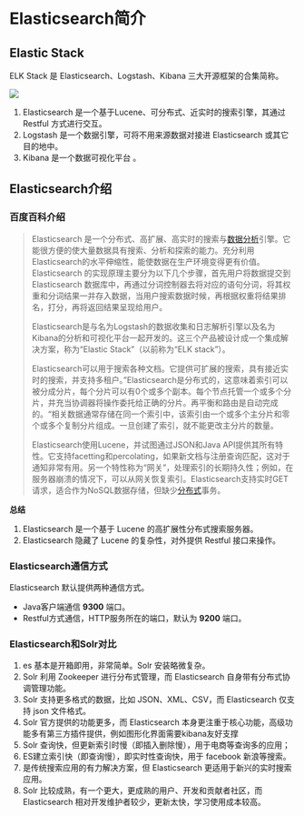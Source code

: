 # Elasticsearch简介

## Elastic Stack

ELK Stack 是 Elasticsearch、Logstash、Kibana 三大开源框架的合集简称。

![](https://cdn.jsdelivr.net/gh/AlbertYang0801/pic-bed@main/img/20210705174726.png)

1. Elasticsearch  是一个基于Lucene、可分布式、近实时的搜索引擎，其通过 Restful 方式进行交互。
2. Logstash 是一个数据引擎，可将不用来源数据对接进 Elasticsearch 或其它目的地中。
3. Kibana 是一个数据可视化平台 。

## Elasticsearch介绍

### 百度百科介绍

> Elasticsearch 是一个分布式、高扩展、高实时的搜索与[数据分析](https://baike.baidu.com/item/数据分析/6577123)引擎。它能很方便的使大量数据具有搜索、分析和探索的能力。充分利用Elasticsearch的水平伸缩性，能使数据在生产环境变得更有价值。Elasticsearch 的实现原理主要分为以下几个步骤，首先用户将数据提交到Elasticsearch 数据库中，再通过分词控制器去将对应的语句分词，将其权重和分词结果一并存入数据，当用户搜索数据时候，再根据权重将结果排名，打分，再将返回结果呈现给用户。
>
> Elasticsearch是与名为Logstash的数据收集和日志解析引擎以及名为Kibana的分析和可视化平台一起开发的。这三个产品被设计成一个集成解决方案，称为“Elastic Stack”（以前称为“ELK stack”）。
>
> Elasticsearch可以用于搜索各种文档。它提供可扩展的搜索，具有接近实时的搜索，并支持多租户。”Elasticsearch是分布式的，这意味着索引可以被分成分片，每个分片可以有0个或多个副本。每个节点托管一个或多个分片，并充当协调器将操作委托给正确的分片。再平衡和路由是自动完成的。“相关数据通常存储在同一个索引中，该索引由一个或多个主分片和零个或多个复制分片组成。一旦创建了索引，就不能更改主分片的数量。
>
> Elasticsearch使用Lucene，并试图通过JSON和Java API提供其所有特性。它支持facetting和percolating，如果新文档与注册查询匹配，这对于通知非常有用。另一个特性称为“网关”，处理索引的长期持久性；例如，在服务器崩溃的情况下，可以从网关恢复索引。Elasticsearch支持实时GET请求，适合作为NoSQL数据存储，但缺少[分布式](https://baike.baidu.com/item/分布式/7316617)事务。 

**总结**

1. Elasticsearch 是一个基于 Lucene 的高扩展性分布式搜索服务器。
2. Elasticsearch 隐藏了 Lucene 的复杂性，对外提供 Restful 接口来操作。

### Elasticsearch通信方式

Elasticsearch 默认提供两种通信方式。

- Java客户端通信 **9300** 端口。
- Restful方式通信，HTTP服务所在的端口，默认为 **9200** 端口。

### Elasticsearch和Solr对比

1. es 基本是开箱即用，非常简单。Solr 安装略微复杂。
2. Solr 利用 Zookeeper 进行分布式管理，而 Elasticsearch 自身带有分布式协调管理功能。
3. Solr 支持更多格式的数据，比如 JSON、XML、CSV，而 Elasticsearch 仅支持 json 文件格式。
4. Solr 官方提供的功能更多，而 Elasticsearch 本身更注重于核心功能，高级功能多有第三方插件提供，例如图形化界面需要kibana友好支撑
5. Solr 查询快，但更新索引时慢（即插入删除慢），用于电商等查询多的应用；
6. ES建立索引快（即查询慢），即实时性查询快，用于 facebook 新浪等搜索。
7. 是传统搜索应用的有力解决方案，但 Elasticsearch 更适用于新兴的实时搜索应用。
8. Solr 比较成熟，有一个更大，更成熟的用户、开发和贡献者社区，而 Elasticsearch 相对开发维护者较少，更新太快，学习使用成本较高。





